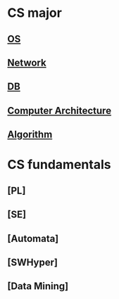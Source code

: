 # CS major

## [OS](https://github.com/underthelights/cs./tree/main/os)

## [Network](https://github.com/underthelights/cs./tree/main/network)

## [DB](https://github.com/underthelights/cs./tree/main/db)

## [Computer Architecture](https://github.com/underthelights/cs./tree/main/computer%20architecture)

## [Algorithm](https://github.com/underthelights/cs./tree/main/algorithm)


# CS fundamentals

## [PL]

## [SE]

## [Automata]

## [SWHyper]

## [Data Mining]
